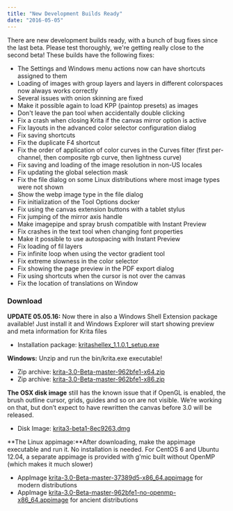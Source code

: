 ```yaml
---
title: "New Development Builds Ready"
date: "2016-05-05"
---
```


There are new development builds ready, with a bunch of bug fixes since the last beta. Please test thoroughly, we're getting really close to the second beta! These builds have the following fixes:

- The Settings and Windows menu actions now can have shortcuts assigned to them
- Loading of images with group layers and layers in different colorspaces now always works correctly
- Several issues with onion skinning are fixed
- Make it possible again to load KPP (paintop presets) as images
- Don't leave the pan tool when accidentally double clicking
- Fix a crash when closing Krita if the canvas mirror option is active
- Fix layouts in the advanced color selector configuration dialog
- Fix saving shortcuts
- Fix the duplicate F4 shortcut
- Fix the order of application of color curves in the Curves filter (first per-channel, then composite rgb curve, then lightness curve)
- Fix saving and loading of the image resolution in non-US locales
- Fix updating the global selection mask
- Fix the file dialog on some Linux distributions where most image types were not shown
- Show the webp image type in the file dialog
- Fix initialization of the Tool Options docker
- Fix using the canvas extension buttons with a tablet stylus
- Fix jumping of the mirror axis handle
- Make imagepipe and spray brush compatible with Instant Preview
- Fix crashes in the text tool when changing font properties
- Make it possible to use autospacing with Instant Preview
- Fix loading of fil layers
- Fix infinite loop when using the vector gradient tool
- Fix extreme slowness in the color selector
- Fix showing the page preview in the PDF export dialog
- Fix using shortcuts when the cursor is not over the canvas
- Fix the location of translations on Window

### Download

**UPDATE 05.05.16:** Now there in also a Windows Shell Extension package available! Just install it and Windows Explorer will start showing preview and meta information for Krita files

- Installation package: [kritashellex_1.1.0.1_setup.exe](http://files.kde.org/krita/3/windows/kritashellex_1.1.0.1_setup.exe)

**Windows:** Unzip and run the bin/krita.exe executable!

- Zip archive: [krita-3.0-Beta-master-962bfe1-x64.zip](http://files.kde.org/krita/3/windows/devbuilds/krita-3.0-Beta-master-962bfe1-x64.zip)
- Zip archive: [krita-3.0-Beta-master-962bfe1-x86.zip](http://files.kde.org/krita/3/windows/devbuilds/krita-3.0-Beta-master-962bfe1-x86.zip)

**The OSX disk image** still has the known issue that if OpenGL is enabled, the brush outline cursor, grids, guides and so on are not visible. We’re working on that, but don’t expect to have rewritten the canvas before 3.0 will be released.

- Disk Image: [krita3-beta1-8ec9263.dmg](http://files.kde.org/krita/3/osx/devbuilds/krita3-beta1-8ec9263.dmg)

**The Linux appimage:**After downloading, make the appimage executable and run it. No installation is needed. For CentOS 6 and Ubuntu 12.04, a separate appimage is provided with g'mic built without OpenMP (which makes it much slower)

- AppImage [krita-3.0-Beta-master-37389d5-x86_64.appimage](http://files.kde.org/krita/3/linux/devbuilds/krita-3.0-Beta-master-37389d5-x86_64.appimage) for modern distributions
- AppImage [krita-3.0-Beta-master-962bfe1-no-openmp-x86_64.appimage](http://files.kde.org/krita/3/linux/devbuilds/krita-3.0-Beta-master-962bfe1-no-openmp-x86_64.appimage) for ancient distributions
